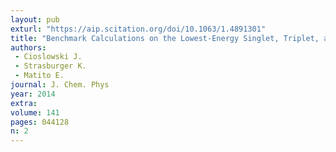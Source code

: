 ```yaml
---
layout: pub
exturl: "https://aip.scitation.org/doi/10.1063/1.4891301"
title: "Benchmark Calculations on the Lowest-Energy Singlet, Triplet, and Quintet States of the Four-Electron Harmonium Atom"
authors:
 - Cioslowski J.
 - Strasburger K.
 - Matito E.
journal: J. Chem. Phys
year: 2014
extra: 
volume: 141
pages: 044128
n: 2
---
```

